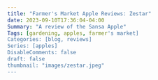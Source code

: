 ```yaml
---
title: "Farmer's Market Apple Reviews: Zestar"
date: 2023-09-10T17:36:04-04:00
Summary: "A review of the Sansa Apple"
Tags: [gardening, apples, farmer's market]
Categories: [blog, reviews]
Series: [apples]
DisableComments: false
draft: false
thumbnail: "images/zestar.jpeg"
---
```

